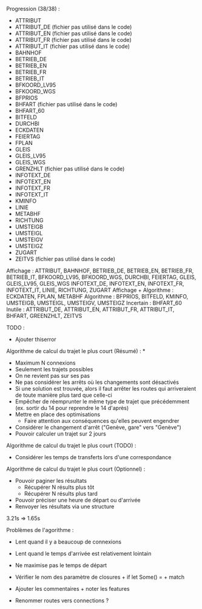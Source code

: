 Progression (38/38) :
* ATTRIBUT
* ATTRIBUT_DE (fichier pas utilisé dans le code)
* ATTRIBUT_EN (fichier pas utilisé dans le code)
* ATTRIBUT_FR (fichier pas utilisé dans le code)
* ATTRIBUT_IT (fichier pas utilisé dans le code)
* BAHNHOF
* BETRIEB_DE
* BETRIEB_EN
* BETRIEB_FR
* BETRIEB_IT
* BFKOORD_LV95
* BFKOORD_WGS
* BFPRIOS
* BHFART (fichier pas utilisé dans le code)
* BHFART_60
* BITFELD
* DURCHBI
* ECKDATEN
* FEIERTAG
* FPLAN
* GLEIS
* GLEIS_LV95
* GLEIS_WGS
* GRENZHLT (fichier pas utilisé dans le code)
* INFOTEXT_DE
* INFOTEXT_EN
* INFOTEXT_FR
* INFOTEXT_IT
* KMINFO
* LINIE
* METABHF
* RICHTUNG
* UMSTEIGB
* UMSTEIGL
* UMSTEIGV
* UMSTEIGZ
* ZUGART
* ZEITVS (fichier pas utilisé dans le code)

Affichage : ATTRIBUT, BAHNHOF, BETRIEB_DE, BETRIEB_EN, BETRIEB_FR, BETRIEB_IT, BFKOORD_LV95, BFKOORD_WGS, DURCHBI, FEIERTAG, GLEIS, GLEIS_LV95, GLEIS_WGS
            INFOTEXT_DE, INFOTEXT_EN, INFOTEXT_FR, INFOTEXT_IT, LINIE, RICHTUNG, ZUGART
Affichage + Algorithme : ECKDATEN, FPLAN, METABHF
Algorithme : BFPRIOS, BITFELD, KMINFO, UMSTEIGB, UMSTEIGL, UMSTEIGV, UMSTEIGZ
Incertain : BHFART_60
Inutile : ATTRIBUT_DE, ATTRIBUT_EN, ATTRIBUT_FR, ATTRIBUT_IT, BHFART, GREENZHLT, ZEITVS

TODO :
* Ajouter thiserror

Algorithme de calcul du trajet le plus court (Résumé) :
*


* Maximum N connexions
* Seulement les trajets possibles
* On ne revient pas sur ses pas
* Ne pas considérer les arrêts où les changements sont désactivés
* Si une solution est trouvée, alors il faut arrêter les routes qui arriveraient de toute manière plus tard que celle-ci
* Empêcher de réemprunter le même type de trajet que précédemment (ex. sortir du 14 pour reprendre le 14 d'après)
* Mettre en place des optimisations
    * Faire attention aux conséquences qu'elles peuvent engendrer
* Considérer le changement d'arrêt ("Genève, gare" vers "Genève")
* Pouvoir calculer un trajet sur 2 jours

Algorithme de calcul du trajet le plus court (TODO) :
* Considérer les temps de transferts lors d'une correspondance

Algorithme de calcul du trajet le plus court (Optionnel) :
* Pouvoir paginer les résultats
    * Récupérer N résults plus tôt
    * Récupérer N résults plus tard
* Pouvoir préciser une heure de départ ou d'arrivée
* Renvoyer les résultats via une structure

3.21s => 1.65s

Problèmes de l'agorithme :
* Lent quand il y a beaucoup de connexions
* Lent quand le temps d'arrivée est relativement lointain
* Ne maximise pas le temps de départ



* Vérifier le nom des paramètre de closures + if let Some() = + match
* Ajouter les commentaires + noter les features
* Renommer routes vers connections ?
